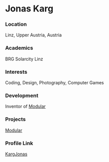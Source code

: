 # Jonas Karg

### Location
Linz, Upper Austria, Austria

### Academics
BRG Solarcity Linz

### Interests
Coding, Design, Photography, Computer Games

### Development
Inventor of [Modular](https://github.com/KargJonas/Modular)

### Projects
[Modular](https://github.com/KargJonas/Modular)

### Profile Link
[KargJonas](https://github.com/KargJonas)